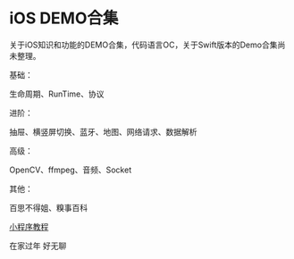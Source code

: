 # iOS DEMO合集
关于iOS知识和功能的DEMO合集，代码语言OC，关于Swift版本的Demo合集尚未整理。

基础：

生命周期、RunTime、协议

进阶：

抽屉、横竖屏切换、蓝牙、地图、网络请求、数据解析

高级：

OpenCV、ffmpeg、音频、Socket

其他：

百思不得姐、糗事百科

[小程序教程](https://www.zhihu.com/question/50907897)


在家过年 好无聊
